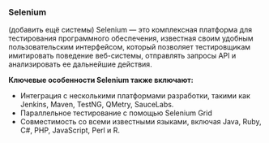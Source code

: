 ### Selenium
(добавить ещё системы)
Selenium — это комплексная платформа для тестирования программного обеспечения, известная своим удобным пользовательским интерфейсом, который позволяет тестировщикам имитировать поведение веб-системы, отправлять запросы API и анализировать ее дальнейшие действия.

**Ключевые особенности Selenium также включают:**

- Интеграция с несколькими платформами разработки, такими как Jenkins, Maven, TestNG, QMetry, SauceLabs.
- Параллельное тестирование с помощью Selenium Grid
- Совместимость со всеми известными языками, включая Java, Ruby, C#, PHP, JavaScript, Perl и R.